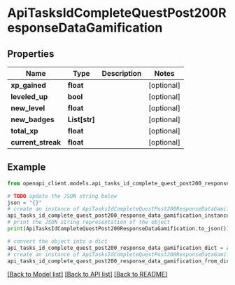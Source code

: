 # ApiTasksIdCompleteQuestPost200ResponseDataGamification


## Properties

Name | Type | Description | Notes
------------ | ------------- | ------------- | -------------
**xp_gained** | **float** |  | [optional] 
**leveled_up** | **bool** |  | [optional] 
**new_level** | **float** |  | [optional] 
**new_badges** | **List[str]** |  | [optional] 
**total_xp** | **float** |  | [optional] 
**current_streak** | **float** |  | [optional] 

## Example

```python
from openapi_client.models.api_tasks_id_complete_quest_post200_response_data_gamification import ApiTasksIdCompleteQuestPost200ResponseDataGamification

# TODO update the JSON string below
json = "{}"
# create an instance of ApiTasksIdCompleteQuestPost200ResponseDataGamification from a JSON string
api_tasks_id_complete_quest_post200_response_data_gamification_instance = ApiTasksIdCompleteQuestPost200ResponseDataGamification.from_json(json)
# print the JSON string representation of the object
print(ApiTasksIdCompleteQuestPost200ResponseDataGamification.to_json())

# convert the object into a dict
api_tasks_id_complete_quest_post200_response_data_gamification_dict = api_tasks_id_complete_quest_post200_response_data_gamification_instance.to_dict()
# create an instance of ApiTasksIdCompleteQuestPost200ResponseDataGamification from a dict
api_tasks_id_complete_quest_post200_response_data_gamification_from_dict = ApiTasksIdCompleteQuestPost200ResponseDataGamification.from_dict(api_tasks_id_complete_quest_post200_response_data_gamification_dict)
```
[[Back to Model list]](../README.md#documentation-for-models) [[Back to API list]](../README.md#documentation-for-api-endpoints) [[Back to README]](../README.md)


